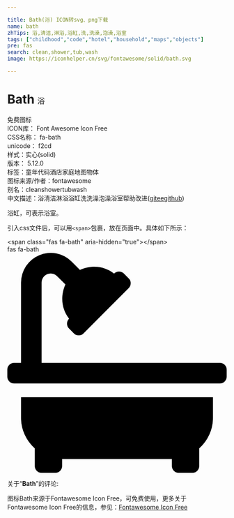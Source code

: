 ```yaml
---

title: Bath(浴) ICON转svg、png下载
name: bath
zhTips: 浴,清洁,淋浴,浴缸,洗,洗澡,泡澡,浴室
tags: ["childhood","code","hotel","household","maps","objects"]
pre: fas
search: clean,shower,tub,wash
image: https://iconhelper.cn/svg/fontawesome/solid/bath.svg

---
```


# Bath  <small style="font-size: 60%;font-weight: 100">浴</small>


<div class="detail-page">
<p>
<span><span class="badge-success badge">免费图标</span> </span>
<br/>
<span>
ICON库：
<span class="badge-secondary badge">Font Awesome Icon Free</span> 
</span>
<br/>
<span>
CSS名称：
<span class="badge-secondary badge">fa-bath</span> 
</span>
<br/>
<span>
unicode：
<span class="badge-secondary badge">f2cd</span> 
<copy-btn content='f2cd' btn-title=""></copy-btn>
<copy-btn :content='String.fromCodePoint(parseInt("f2cd", 16))' btn-title="复制U"></copy-btn>
</span><br/><span>样式：<span class="badge-light badge">实心(solid)</span></span>
<br/>
<span>
版本：
<span class="badge-secondary badge">5.12.0</span> 
</span><br/><span>标签：<span class="badge-light badge"><router-link to="/tags/childhood.html">童年</router-link></span><span class="badge-light badge"><router-link to="/tags/code.html">代码</router-link></span><span class="badge-light badge"><router-link to="/tags/hotel.html">酒店</router-link></span><span class="badge-light badge"><router-link to="/tags/household.html">家庭</router-link></span><span class="badge-light badge"><router-link to="/tags/maps.html">地图</router-link></span><span class="badge-light badge"><router-link to="/tags/objects.html">物体</router-link></span></span>
<br/>
<span>图标来源/作者：<span class="badge-light badge">fontawesome</span></span> 
<br/>
<span>别名：<span class="badge-light badge">clean</span><span class="badge-light badge">shower</span><span class="badge-light badge">tub</span><span class="badge-light badge">wash</span></span><br/><span class="zh-detail">中文描述：<span class="badge-primary badge">浴</span><span class="badge-primary badge">清洁</span><span class="badge-primary badge">淋浴</span><span class="badge-primary badge">浴缸</span><span class="badge-primary badge">洗</span><span class="badge-primary badge">洗澡</span><span class="badge-primary badge">泡澡</span><span class="badge-primary badge">浴室</span><span class="help-link"><span>帮助改进</span>(<a href="https://gitee.com/liuwave/icon-helper/edit/master/json/fontawesome/solid/bath.json" target="_blank" rel="noopener noreferrer">gitee</a><a href="https://github.com/liuwave/icon-helper/edit/master/json/fontawesome/solid/bath.json" target="_blank" rel="noopener noreferrer">github</a></span>)</span><br/>
</p>
</div><div class="description description alert alert-light">浴缸，可表示浴室。</div>
<div class="alert alert-dark">
  <i class="fas fa-bath fa-xs"></i>
  <i class="fas fa-bath fa-sm"></i>
  <i class="fas fa-bath fa-lg"></i>
  <i class="fas fa-bath fa-2x"></i>
  <i class="fas fa-bath fa-3x"></i>
  <i class="fas fa-bath fa-5x"></i>
  <i class="fas fa-bath fa-7x"></i>
</div>
<div>
  <p>引入css文件后，可以用<code>&lt;span&gt;</code>包裹，放在页面中。具体如下所示：    
  </p>
  <div class="alert alert-primary" style="font-size: 14px">
    &lt;span class="fas fa-bath" aria-hidden="true"&gt;&lt;/span&gt;
    <copy-btn content='<span class="fas fa-bath" aria-hidden="true"></span>'></copy-btn>
  </div>
  <div class="alert alert-secondary">
    <i class="fas fa-bath"
    style="font-size: 24px"
    aria-hidden="true"></i> fas fa-bath
    <copy-btn content="fas fa-bath" btn-title="复制图标名称"></copy-btn>
  </div>
</div>
<div id="svg" class="svg-wrap">
<svg xmlns="http://www.w3.org/2000/svg" viewBox="0 0 512 512"><path d="M32,384a95.4,95.4,0,0,0,32,71.09V496a16,16,0,0,0,16,16h32a16,16,0,0,0,16-16V480H384v16a16,16,0,0,0,16,16h32a16,16,0,0,0,16-16V455.09A95.4,95.4,0,0,0,480,384V336H32ZM496,256H80V69.25a21.26,21.26,0,0,1,36.28-15l19.27,19.26c-13.13,29.88-7.61,59.11,8.62,79.73l-.17.17A16,16,0,0,0,144,176l11.31,11.31a16,16,0,0,0,22.63,0L283.31,81.94a16,16,0,0,0,0-22.63L272,48a16,16,0,0,0-22.62,0l-.17.17c-20.62-16.23-49.83-21.75-79.73-8.62L150.22,20.28A69.25,69.25,0,0,0,32,69.25V256H16A16,16,0,0,0,0,272v16a16,16,0,0,0,16,16H496a16,16,0,0,0,16-16V272A16,16,0,0,0,496,256Z"/></svg>
</div>
<detail full-name='fa-bath'></detail>
<div class="icon-detail__container">
<p>关于“<b>Bath</b>”的评论:</p>
</div>
<Vssue title="关于“Bath”的评论" />    
<div><p>图标Bath来源于Fontawesome Icon Free，可免费使用，更多关于  Fontawesome Icon Free的信息，参见：<a target="_blank" href="https://iconhelper.cn/fontawesome.html">Fontawesome Icon Free</a>
</p></div>
